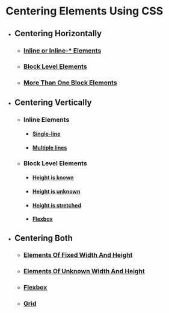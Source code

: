 # Centering Elements Using CSS

- ## Centering Horizontally

  - ### [Inline or Inline-\* Elements](https://github.com/hmdshfq/css-centering/tree/main/horizontal/inline)
  - ### [Block Level Elements](https://github.com/hmdshfq/css-centering/tree/main/horizontal/block)
  - ### [More Than One Block Elements](https://github.com/hmdshfq/css-centering/tree/main/horizontal/blocks)

- ## Centering Vertically

  - ### Inline Elements
    - #### [Single-line](https://github.com/hmdshfq/css-centering/tree/main/vertical/inline/single-line)
    - #### [Multiple lines](https://github.com/hmdshfq/css-centering/tree/main/vertical/inline/multi-lines)
  - ### Block Level Elements
    - #### [Height is known](https://github.com/hmdshfq/css-centering/tree/main/vertical/block/known-height)
    - #### [Height is unknown](https://github.com/hmdshfq/css-centering/tree/main/vertical/block/unknown-height)
    - #### [Height is stretched](https://github.com/hmdshfq/css-centering/tree/main/vertical/block/stretched-height)
    - #### [Flexbox](https://github.com/hmdshfq/css-centering/tree/main/vertical/block/flexbox)

- ## Centering Both

  - ### [Elements Of Fixed Width And Height](https://github.com/hmdshfq/css-centering/tree/main/both/fixed-width-height)
  - ### [Elements Of Unknown Width And Height](https://github.com/hmdshfq/css-centering/tree/main/both/unknown-width-height)
  - ### [Flexbox](https://github.com/hmdshfq/css-centering/tree/main/both/flexbox)
  - ### [Grid](https://github.com/hmdshfq/css-centering/tree/main/both/grid)
